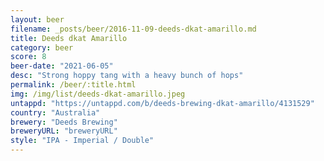 ```yaml
---
layout: beer
filename: _posts/beer/2016-11-09-deeds-dkat-amarillo.md
title: Deeds dkat Amarillo
category: beer
score: 8
beer-date: "2021-06-05"
desc: "Strong hoppy tang with a heavy bunch of hops"
permalink: /beer/:title.html
img: /img/list/deeds-dkat-amarillo.jpeg
untappd: "https://untappd.com/b/deeds-brewing-dkat-amarillo/4131529"
country: "Australia"
brewery: "Deeds Brewing"
breweryURL: "breweryURL"
style: "IPA - Imperial / Double"
---
```

